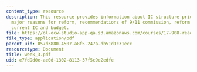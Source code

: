 ```yaml
---
content_type: resource
description: This resource provides information about IC structure prior to 9/11,
  major reasons for reform, recommendations of 9/11 commission, reform act of 2004,
  current IC and budget.
file: https://ol-ocw-studio-app-qa.s3.amazonaws.com/courses/17-908-reading-seminar-in-social-science-intelligence-and-national-security-fall-2005/e7fd9d0eae0d1302811337f5c9e2edfe_week_3.pdf
file_type: application/pdf
parent_uid: 057d3880-4507-a8f5-247a-db51d1c31ecc
resourcetype: Document
title: week_3.pdf
uid: e7fd9d0e-ae0d-1302-8113-37f5c9e2edfe
---
```

